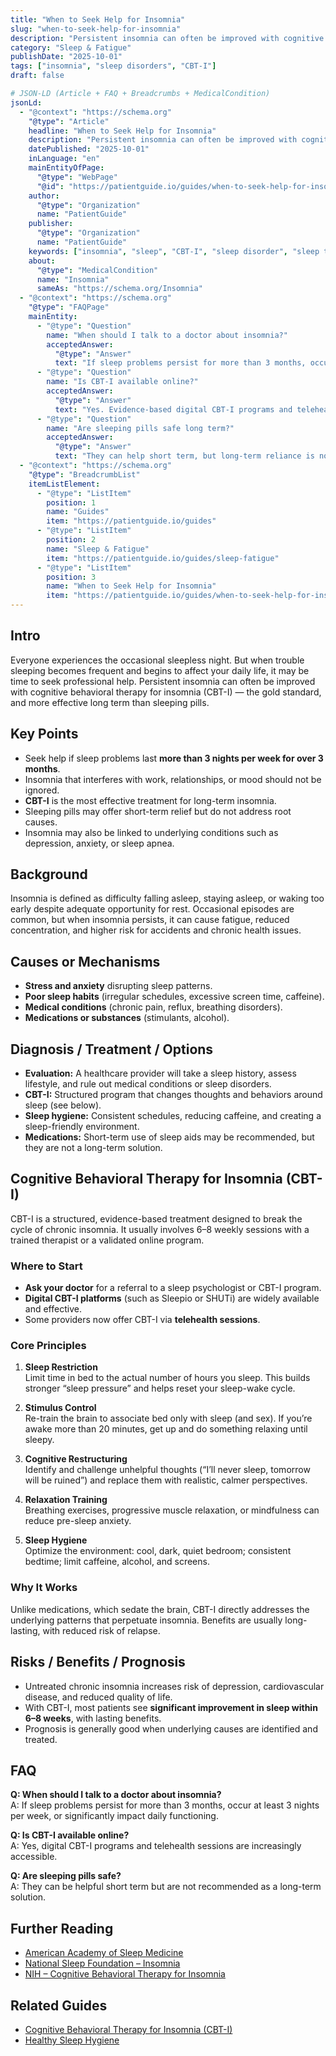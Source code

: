 ```yaml
---
title: "When to Seek Help for Insomnia"
slug: "when-to-seek-help-for-insomnia"
description: "Persistent insomnia can often be improved with cognitive behavioral therapy for insomnia (CBT-I), the gold standard treatment."
category: "Sleep & Fatigue"
publishDate: "2025-10-01"
tags: ["insomnia", "sleep disorders", "CBT-I"]
draft: false

# JSON-LD (Article + FAQ + Breadcrumbs + MedicalCondition)
jsonLd:
  - "@context": "https://schema.org"
    "@type": "Article"
    headline: "When to Seek Help for Insomnia"
    description: "Persistent insomnia can often be improved with cognitive behavioral therapy for insomnia (CBT-I), the gold standard treatment."
    datePublished: "2025-10-01"
    inLanguage: "en"
    mainEntityOfPage:
      "@type": "WebPage"
      "@id": "https://patientguide.io/guides/when-to-seek-help-for-insomnia"
    author:
      "@type": "Organization"
      name: "PatientGuide"
    publisher:
      "@type": "Organization"
      name: "PatientGuide"
    keywords: ["insomnia", "sleep", "CBT-I", "sleep disorder", "sleep therapy"]
    about:
      "@type": "MedicalCondition"
      name: "Insomnia"
      sameAs: "https://schema.org/Insomnia"
  - "@context": "https://schema.org"
    "@type": "FAQPage"
    mainEntity:
      - "@type": "Question"
        name: "When should I talk to a doctor about insomnia?"
        acceptedAnswer:
          "@type": "Answer"
          text: "If sleep problems persist for more than 3 months, occur at least 3 nights per week, or significantly impact daytime functioning."
      - "@type": "Question"
        name: "Is CBT-I available online?"
        acceptedAnswer:
          "@type": "Answer"
          text: "Yes. Evidence-based digital CBT-I programs and telehealth sessions are widely available."
      - "@type": "Question"
        name: "Are sleeping pills safe long term?"
        acceptedAnswer:
          "@type": "Answer"
          text: "They can help short term, but long-term reliance is not recommended. CBT-I addresses root causes and has more durable benefits."
  - "@context": "https://schema.org"
    "@type": "BreadcrumbList"
    itemListElement:
      - "@type": "ListItem"
        position: 1
        name: "Guides"
        item: "https://patientguide.io/guides"
      - "@type": "ListItem"
        position: 2
        name: "Sleep & Fatigue"
        item: "https://patientguide.io/guides/sleep-fatigue"
      - "@type": "ListItem"
        position: 3
        name: "When to Seek Help for Insomnia"
        item: "https://patientguide.io/guides/when-to-seek-help-for-insomnia"
---
```



## Intro
Everyone experiences the occasional sleepless night. But when trouble sleeping becomes frequent and begins to affect your daily life, it may be time to seek professional help. Persistent insomnia can often be improved with cognitive behavioral therapy for insomnia (CBT-I) — the gold standard, and more effective long term than sleeping pills.

## Key Points
- Seek help if sleep problems last **more than 3 nights per week for over 3 months**.  
- Insomnia that interferes with work, relationships, or mood should not be ignored.  
- **CBT-I** is the most effective treatment for long-term insomnia.  
- Sleeping pills may offer short-term relief but do not address root causes.  
- Insomnia may also be linked to underlying conditions such as depression, anxiety, or sleep apnea.  

## Background
Insomnia is defined as difficulty falling asleep, staying asleep, or waking too early despite adequate opportunity for rest. Occasional episodes are common, but when insomnia persists, it can cause fatigue, reduced concentration, and higher risk for accidents and chronic health issues.

## Causes or Mechanisms
- **Stress and anxiety** disrupting sleep patterns.  
- **Poor sleep habits** (irregular schedules, excessive screen time, caffeine).  
- **Medical conditions** (chronic pain, reflux, breathing disorders).  
- **Medications or substances** (stimulants, alcohol).  

## Diagnosis / Treatment / Options
- **Evaluation:** A healthcare provider will take a sleep history, assess lifestyle, and rule out medical conditions or sleep disorders.  
- **CBT-I:** Structured program that changes thoughts and behaviors around sleep (see below).  
- **Sleep hygiene:** Consistent schedules, reducing caffeine, and creating a sleep-friendly environment.  
- **Medications:** Short-term use of sleep aids may be recommended, but they are not a long-term solution.  

## Cognitive Behavioral Therapy for Insomnia (CBT-I)
CBT-I is a structured, evidence-based treatment designed to break the cycle of chronic insomnia. It usually involves 6–8 weekly sessions with a trained therapist or a validated online program.

### Where to Start
- **Ask your doctor** for a referral to a sleep psychologist or CBT-I program.  
- **Digital CBT-I platforms** (such as Sleepio or SHUTi) are widely available and effective.  
- Some providers now offer CBT-I via **telehealth sessions**.  

### Core Principles
1. **Sleep Restriction**  
   Limit time in bed to the actual number of hours you sleep. This builds stronger “sleep pressure” and helps reset your sleep-wake cycle.  

2. **Stimulus Control**  
   Re-train the brain to associate bed only with sleep (and sex). If you’re awake more than 20 minutes, get up and do something relaxing until sleepy.  

3. **Cognitive Restructuring**  
   Identify and challenge unhelpful thoughts (“I’ll never sleep, tomorrow will be ruined”) and replace them with realistic, calmer perspectives.  

4. **Relaxation Training**  
   Breathing exercises, progressive muscle relaxation, or mindfulness can reduce pre-sleep anxiety.  

5. **Sleep Hygiene**  
   Optimize the environment: cool, dark, quiet bedroom; consistent bedtime; limit caffeine, alcohol, and screens.  

### Why It Works
Unlike medications, which sedate the brain, CBT-I directly addresses the underlying patterns that perpetuate insomnia. Benefits are usually long-lasting, with reduced risk of relapse.

## Risks / Benefits / Prognosis
- Untreated chronic insomnia increases risk of depression, cardiovascular disease, and reduced quality of life.  
- With CBT-I, most patients see **significant improvement in sleep within 6–8 weeks**, with lasting benefits.  
- Prognosis is generally good when underlying causes are identified and treated.  

## FAQ
**Q: When should I talk to a doctor about insomnia?**  
A: If sleep problems persist for more than 3 months, occur at least 3 nights per week, or significantly impact daily functioning.  

**Q: Is CBT-I available online?**  
A: Yes, digital CBT-I programs and telehealth sessions are increasingly accessible.  

**Q: Are sleeping pills safe?**  
A: They can be helpful short term but are not recommended as a long-term solution.  

## Further Reading
- [American Academy of Sleep Medicine](https://aasm.org/)  
- [National Sleep Foundation – Insomnia](https://www.thensf.org/insomnia/)  
- [NIH – Cognitive Behavioral Therapy for Insomnia](https://www.nhlbi.nih.gov/health/cognitive-behavioral-therapy-insomnia)  

## Related Guides
- [Cognitive Behavioral Therapy for Insomnia (CBT-I)](/guides/cbt-insomnia)  
- [Healthy Sleep Hygiene](/guides/sleep-hygiene)  
